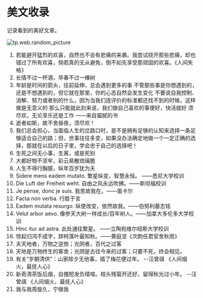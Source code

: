 # 美文收录


记录看到的美好文章。

<!--more-->

![tp.web.random_picture](https://images.unsplash.com/photo-1459789430239-a17acb6b6dfc?crop=entropy&cs=tinysrgb&fit=crop&fm=jpg&h=1080&ixid=MnwxfDB8MXxyYW5kb218MHx8bGFuZHNjYXBlLHdhdGVyfHx8fHx8MTY0MjA2MTI4NA&ixlib=rb-1.2.1&q=80&utm_campaign=api-credit&utm_medium=referral&utm_source=unsplash_source&w=1920)



1. 若能避开猛烈的欢喜，自然也不会有悲痛的来袭。我尝试绕开那些悲痛，却也错过了所有欢喜，倘若真的无从避免，倒不如先享受那顽固的欢喜。《人间失格》
2. 长情不过一杯酒，早春不过一棵树
3. 年龄是时间的箭头，往前延伸，总会遇到更多的事
   不管那些事是你想遇到的，还是不想遇到的，但它就在那里，你的心态自然会发生变化
   不要说自我控制、消解、努力或者别的什么，因为当我们连评价的标准都还找不到的时候，这样做是无意义的
   那么只能就此刻来说，我们做自己喜欢的事便好，快活就好
   须尽欢，无论享乐还是工作 ——来自猫腻的书
4. 逝者如斯，故不舍昼夜，须尽欢！
5. 我们总会担心，当面临人生的岔路口时，是不是拥有足够的认知来选择一条足够适合自己的路；但，世事往往多变，如果没办法确定地做一个一定正确的选择，那就在以后的日子里，学会忠于自己的选择吧！
6. 生死之间无小事，生离，或是死别
7. 大都好物不坚牢，彩云易散琉璃脆
8. 人生不得行胸臆，纵年百岁犹为夭
9. Sidere mens eadem mutato. 繁星纵变，智慧永恒。  ——悉尼大学校训
10. Die Luft der Freiheit weht. 自由之风永远吹拂。——斯坦福校训
11. Je pense, donc je suis. 我思故我在。——笛卡尔
12. Facta non verba. 行胜于言
13. Eadem mutata resurgo. 纵使改变，依然故我。——伯努利墓志铭
14. Velut arbor aevo. 像参天大树一样成长/百年树人。——加拿大多伦多大学校训
15. Hinc itur ad astra. 此处通往繁星。 ——立陶宛维尔纽斯大学校训
16. 惊起归鸿不成字，辞柯落叶最知秋。——黄庭坚《次韵任君官舍秋雨》
17. 夫天地者，万物之逆旅；光阴者，百代之过客
18. 天地是万物终生的客舍；光阴是古往今来的过客；只要不死，终会相见。
19. 有关“岁朝清供”：山家除夕无他事，插了梅花便过年。  --汪曾祺 《人间烟火，最抚人心》
20. 新奇清茶饭后烟，自搔短发负晴喧。枝头残菊开还好，留得秋光过小年。 --汪曾祺 《人间烟火，最抚人心》
21. 我与我周旋久，宁做我

